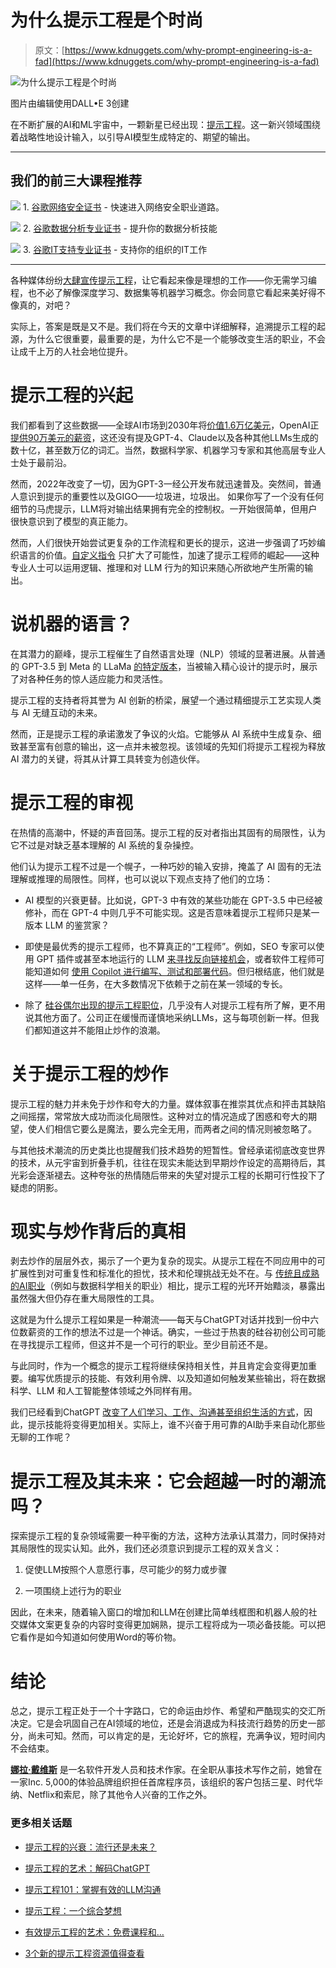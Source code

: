 # 为什么提示工程是个时尚

> 原文：[https://www.kdnuggets.com/why-prompt-engineering-is-a-fad](https://www.kdnuggets.com/why-prompt-engineering-is-a-fad)

![为什么提示工程是个时尚](../Images/b303f3d06bf590f09f33fec7505b27c2.png)

图片由编辑使用DALL•E 3创建

在不断扩展的AI和ML宇宙中，一颗新星已经出现：[提示工程](/2023/06/art-prompt-engineering-decoding-chatgpt.html)。这一新兴领域围绕着战略性地设计输入，以引导AI模型生成特定的、期望的输出。

* * *

## 我们的前三大课程推荐

![](../Images/0244c01ba9267c002ef39d4907e0b8fb.png) 1\. [谷歌网络安全证书](https://www.kdnuggets.com/google-cybersecurity) - 快速进入网络安全职业道路。

![](../Images/e225c49c3c91745821c8c0368bf04711.png) 2\. [谷歌数据分析专业证书](https://www.kdnuggets.com/google-data-analytics) - 提升你的数据分析技能

![](../Images/0244c01ba9267c002ef39d4907e0b8fb.png) 3\. [谷歌IT支持专业证书](https://www.kdnuggets.com/google-itsupport) - 支持你的组织的IT工作

* * *

各种媒体纷纷[大肆宣传提示工程](https://www.washingtonpost.com/technology/2023/02/25/prompt-engineers-techs-next-big-job/)，让它看起来像是理想的工作——你无需学习编程，也不必了解像深度学习、数据集等机器学习概念。你会同意它看起来美好得不像真的，对吧？

实际上，答案是既是又不是。我们将在今天的文章中详细解释，追溯提示工程的起源，为什么它很重要，最重要的是，为什么它不是一个能够改变生活的职业，不会让成千上万的人社会地位提升。

# 提示工程的兴起

我们都看到了这些数据——全球AI市场到2030年将[价值1.6万亿美元](https://youngandtheinvested.com/artificial-intelligence-statistics/)，OpenAI正[提供90万美元的薪资](https://medium.com/tech-pulse/openai-900k-total-compensation-for-senior-engineers-821fe03ed0fe)，这还没有提及GPT-4、Claude以及各种其他LLMs生成的数十亿，甚至数万亿的词汇。当然，数据科学家、机器学习专家和其他高层专业人士处于最前沿。

然而，2022年改变了一切，因为GPT-3一经公开发布就迅速普及。突然间，普通人意识到提示的重要性以及GIGO——垃圾进，垃圾出。 如果你写了一个没有任何细节的马虎提示，LLM将对输出结果拥有完全的控制权。一开始很简单，但用户很快意识到了模型的真正能力。

然而，人们很快开始尝试更复杂的工作流程和更长的提示，这进一步强调了巧妙编织语言的价值。[自定义指令](/2023/08/tailor-chatgpt-fit-needs-custom-instructions.html) 只扩大了可能性，加速了提示工程师的崛起——这种专业人士可以运用逻辑、推理和对 LLM 行为的知识来随心所欲地产生所需的输出。

# 说机器的语言？

在其潜力的巅峰，提示工程催生了自然语言处理（NLP）领域的显著进展。从普通的 GPT-3.5 到 Meta 的 LLaMa [的特定版本](https://replicate.com/blog/run-llama-locally)，当被输入精心设计的提示时，展示了对各种任务的惊人适应能力和灵活性。

提示工程的支持者将其誉为 AI 创新的桥梁，展望一个通过精细提示工艺实现人类与 AI 无缝互动的未来。

然而，正是提示工程的承诺激发了争议的火焰。它能够从 AI 系统中生成复杂、细致甚至富有创意的输出，这一点并未被忽视。该领域的先知们将提示工程视为释放 AI 潜力的关键，将其从计算工具转变为创造伙伴。

# 提示工程的审视

在热情的高潮中，怀疑的声音回荡。提示工程的反对者指出其固有的局限性，认为它不过是对缺乏基本理解的 AI 系统的复杂操控。

他们认为提示工程不过是一个幌子，一种巧妙的输入安排，掩盖了 AI 固有的无法理解或推理的局限性。同样，也可以说以下观点支持了他们的立场：

+   AI 模型的兴衰更替。比如说，GPT-3 中有效的某些功能在 GPT-3.5 中已经被修补，而在 GPT-4 中则几乎不可能实现。这是否意味着提示工程师只是某一版本 LLM 的鉴赏家？

+   即使是最优秀的提示工程师，也不算真正的“工程师”。例如，SEO 专家可以使用 GPT 插件或甚至本地运行的 LLM [来寻找反向链接机会](https://bluetree.ai/backlink-importance-and-benefits/)，或者软件工程师可能知道如何 [使用 Copilot 进行编写、测试和部署代码](https://docs.github.com/en/copilot/getting-started-with-github-copilot?tool=vimneovim)。但归根结底，他们就是这样——单一任务，在大多数情况下依赖于之前在某一领域的专长。

+   除了 [硅谷偶尔出现的提示工程职位](https://jobs.lever.co/Anthropic/e3cde481-d446-460f-b576-93cab67bd1ed)，几乎没有人对提示工程有所了解，更不用说其他方面了。公司正在缓慢而谨慎地采纳LLMs，这与每项创新一样。但我们都知道这并不能阻止炒作的浪潮。

# 关于提示工程的炒作

提示工程的魅力并未免于炒作和夸大的力量。媒体叙事在推崇其优点和抨击其缺陷之间摇摆，常常放大成功而淡化局限性。这种对立的情况造成了困惑和夸大的期望，使人们相信它要么是魔法，要么完全无用，而两者之间的情况则被忽略了。

与其他技术潮流的历史类比也提醒我们技术趋势的短暂性。曾经承诺彻底改变世界的技术，从元宇宙到折叠手机，往往在现实未能达到早期炒作设定的高期待后，其光彩会逐渐褪去。这种夸张的热情随后带来的失望对提示工程的长期可行性投下了疑虑的阴影。

# 现实与炒作背后的真相

剥去炒作的层层外衣，揭示了一个更为复杂的现实。从提示工程在不同应用中的可扩展性到对可重复性和标准化的担忧，技术和伦理挑战无处不在。与 [传统且成熟的AI职业](/2021/12/ucsd-become-freelance-artificial-intelligence-engineer.html)（例如与数据科学相关的职业）相比，提示工程的光环开始黯淡，暴露出虽然强大但仍存在重大局限性的工具。

这就是为什么提示工程如果是一种潮流——每天与ChatGPT对话并找到一份中六位数薪资的工作的想法不过是一个神话。确实，一些过于热衷的硅谷初创公司可能在寻找提示工程师，但这并不是一个可行的职业。至少目前还不是。

与此同时，作为一个概念的提示工程将继续保持相关性，并且肯定会变得更加重要。编写优质提示的技能、有效利用令牌、以及知道如何触发某些输出，将在数据科学、LLM 和人工智能整体领域之外同样有用。

我们已经看到ChatGPT [改变了人们学习、工作、沟通甚至组织生活的方式](https://www.sfchronicle.com/bayarea/article/ai-chatgpt-education-work-17846358.php)，因此，提示技能将变得更加相关。实际上，谁不兴奋于用可靠的AI助手来自动化那些无聊的工作呢？

# 提示工程及其未来：它会超越一时的潮流吗？

探索提示工程的复杂领域需要一种平衡的方法，这种方法承认其潜力，同时保持对其局限性的现实认知。此外，我们还必须意识到提示工程的双关含义：

1.  促使LLM按照个人意愿行事，尽可能少的努力或步骤

1.  一项围绕上述行为的职业

因此，在未来，随着输入窗口的增加和LLM在创建比简单线框图和机器人般的社交媒体文案更复杂的内容时变得更加娴熟，提示工程将成为一项必备技能。可以把它看作是如今知道如何使用Word的等价物。

# 结论

总之，提示工程正处于一个十字路口，它的命运由炒作、希望和严酷现实的交汇所决定。它是会巩固自己在AI领域的地位，还是会消退成为科技流行趋势的历史一部分，尚未可知。然而，可以肯定的是，无论好坏，它的旅程，充满争议，短时间内不会结束。

[](http://nahlawrites.com/)****[娜拉·戴维斯](http://nahlawrites.com/)**** 是一名软件开发人员和技术作家。在全职从事技术写作之前，她曾在一家Inc. 5,000的体验品牌组织担任首席程序员，该组织的客户包括三星、时代华纳、Netflix和索尼，除了其他令人兴奋的工作之外。

### 更多相关话题

+   [提示工程的兴衰：流行还是未来？](https://www.kdnuggets.com/the-rise-and-fall-of-prompt-engineering-fad-or-future)

+   [提示工程的艺术：解码ChatGPT](https://www.kdnuggets.com/2023/06/art-prompt-engineering-decoding-chatgpt.html)

+   [提示工程101：掌握有效的LLM沟通](https://www.kdnuggets.com/prompt-engineering-101-mastering-effective-llm-communication)

+   [提示工程：一个综合梦想](https://www.kdnuggets.com/prompt-engineering-an-integrated-dream)

+   [有效提示工程的艺术：免费课程和…](https://www.kdnuggets.com/the-art-of-effective-prompt-engineering-with-free-courses-and-certifications)

+   [3个新的提示工程资源值得查看](https://www.kdnuggets.com/3-new-prompt-engineering-resources)
